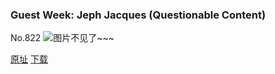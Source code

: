 ### Guest Week: Jeph Jacques (Questionable Content)
No.822
![图片不见了~~~](https://imgs.xkcd.com/comics/guest_week_jeph_jacques_questionable_content.png)

[原址](https://xkcd.com//822) [下载](https://imgs.xkcd.com/comics/guest_week_jeph_jacques_questionable_content.png)


